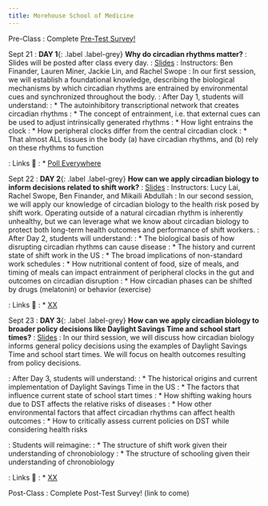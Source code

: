 ```yaml
---
title: Morehouse School of Medicine
---
```


Pre-Class
: Complete [Pre-Test Survey!](https://forms.gle/nioaHasChnYQjqxi7)

Sept 21
: **DAY 1**{: .label .label-grey} **Why do circadian rhythms matter?** 
: Slides will be posted after class every day.
    : [Slides]()
: Instructors: Ben Finander, Lauren Miner, Jackie Lin, and Rachel Swope
: In our first session, we will establish a foundational knowledge, describing the biological mechanisms by which circadian rhythms are entrained by environmental cues and synchronized throughout the body. 
: After Day 1, students will understand:
: * The autoinhibitory transcriptional network that creates circadian rhythms
: * The concept of entrainment, i.e. that external cues can be used to adjust intrinsically generated rhythms
: * How light entrains the clock
: * How peripheral clocks differ from the central circadian clock
: * That almost ALL tissues in the body (a) have circadian rhythms, and (b) rely on these rhythms to function

: Links 🔗
: * [Poll Everywhere](https://google.com)

Sept 22
: **DAY 2**{: .label .label-grey} **How can we apply circadian biology to inform decisions related to shift work?** 
    : [Slides]( ) 
: Instructors: Lucy Lai, Rachel Swope, Ben Finander, and Mikaili Abdullah
: In our second session, we will apply our knowledge of circadian biology to the health risk posed by shift work. Operating outside of a natural circadian rhythm is inherently unhealthy, but we can leverage what we know about circadian biology to protect both long-term health outcomes and performance of shift workers.
: After Day 2, students will understand:
: * The biological basis of how disrupting circadian rhythms can cause disease
: * The history and current state of shift work in the US
: * The broad implications of non-standard work schedules
: * How nutritional content of food, size of meals, and timing of meals can impact entrainment of peripheral clocks in the gut and outcomes on circadian disruption
: * How circadian phases can be shifted by drugs (melatonin) or behavior (exercise)

: Links 🔗
: * [XX](https://google.com)

Sept 23
: **DAY 3**{: .label .label-grey} **How can we apply circadian biology to broader policy decisions like Daylight Savings Time and school start times?** 
    : [Slides]( ) 
: In our third session, we will discuss how circadian biology informs general policy decisions using the examples of Daylight Savings Time and school start times. We will focus on health outcomes resulting from policy decisions.

: After Day 3, students will understand:
: * The historical origins and current implementation of Daylight Savings Time in the US
: * The factors that influence current state of school start times
: * How shifting waking hours due to DST affects the relative risks of diseases
: * How other environmental factors that affect circadian rhythms can affect health outcomes
: * How to critically assess current policies on DST while considering health risks

: Students will reimagine:
: * The structure of shift work given their understanding of chronobiology
: * The structure of schooling given their understanding of chronobiology

: Links 🔗
: * [XX](https://google.com)

Post-Class
: Complete Post-Test Survey! (link to come)
